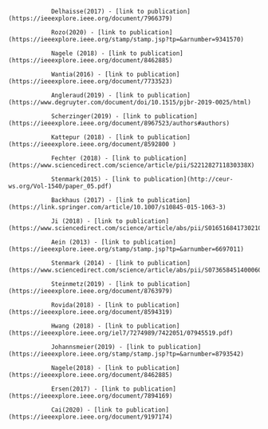 
                Delhaisse(2017) - [link to publication](https://ieeexplore.ieee.org/document/7966379)
                
                Rozo(2020) - [link to publication](https://ieeexplore.ieee.org/stamp/stamp.jsp?tp=&arnumber=9341570)
                
                Nagele (2018) - [link to publication](https://ieeexplore.ieee.org/document/8462885)
                
                Wantia(2016) - [link to publication](https://ieeexplore.ieee.org/document/7733523)
                
                Angleraud(2019) - [link to publication](https://www.degruyter.com/document/doi/10.1515/pjbr-2019-0025/html)
                
                Scherzinger(2019) - [link to publication](https://ieeexplore.ieee.org/document/8967523/authors#authors)
                
                Kattepur (2018) - [link to publication](https://ieeexplore.ieee.org/document/8592800 )
                
                Fechter (2018) - [link to publication](https://www.sciencedirect.com/science/article/pii/S221282711830338X)
                
                Stenmark(2015) - [link to publication](http://ceur-ws.org/Vol-1540/paper_05.pdf)
                
                Backhaus (2017) - [link to publication](https://link.springer.com/article/10.1007/s10845-015-1063-3)
                
                Ji (2018) - [link to publication](https://www.sciencedirect.com/science/article/abs/pii/S0165168417302104)
                
                Aein (2013) - [link to publication](https://ieeexplore.ieee.org/stamp/stamp.jsp?tp=&arnumber=6697011)
                
                Stenmark (2014) - [link to publication](https://www.sciencedirect.com/science/article/abs/pii/S073658451400060X)
                
                Steinmetz(2019) - [link to publication](https://ieeexplore.ieee.org/document/8763979)
                
                Rovida(2018) - [link to publication](https://ieeexplore.ieee.org/document/8594319)
                
                Hwang (2018) - [link to publication](https://ieeexplore.ieee.org/iel7/7274989/7422051/07945519.pdf)
                
                Johannsmeier(2019) - [link to publication](https://ieeexplore.ieee.org/stamp/stamp.jsp?tp=&arnumber=8793542)
                
                Nagele(2018) - [link to publication](https://ieeexplore.ieee.org/document/8462885)
                
                Ersen(2017) - [link to publication](https://ieeexplore.ieee.org/document/7894169)
                
                Cai(2020) - [link to publication](https://ieeexplore.ieee.org/document/9197174)
                